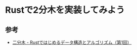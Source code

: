 # Rustで2分木を実装してみよう

## 参考
- [二分木 - Rustではじめるデータ構造とアルゴリズム（第1回）](https://laysakura.github.io/2019/12/22/rust-DataStructures-Algorithm-BinaryTree/)
